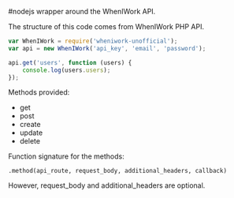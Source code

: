 #nodejs wrapper around the WhenIWork API.

The structure of this code comes from WhenIWork PHP API.

```javascript
var WhenIWork = require('wheniwork-unofficial');
var api = new WhenIWork('api_key', 'email', 'password');

api.get('users', function (users) {
    console.log(users.users);
});
```

Methods provided:
- get
- post
- create
- update
- delete

Function signature for the methods:
```
.method(api_route, request_body, additional_headers, callback)
```

However, request_body and additional_headers are optional.


